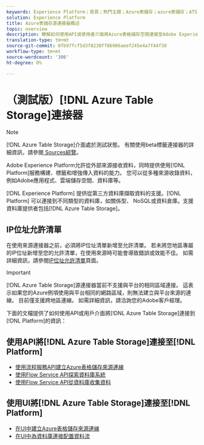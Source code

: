 ```yaml
---
keywords: Experience Platform；首頁；熱門主題；Azure表儲存；azure表儲存；ATS;ats
solution: Experience Platform
title: Azure表儲存源連接器概述
topic: overview
description: 瞭解如何使用API或使用者介面將Azure表格儲存空間連接至Adobe Experience Platform。
translation-type: tm+mt
source-git-commit: 0fb97fcf5d3f8230ff86906aeef245e4a7f44f30
workflow-type: tm+mt
source-wordcount: '306'
ht-degree: 0%

---
```



# （測試版）[!DNL Azure Table Storage]連接器

>[!NOTE]
>
>[!DNL Azure Table Storage]介面處於測試狀態。 有關使用beta標籤連接器的詳細資訊，請參閱[ Sources綜覽](../../home.md#terms-and-conditions)。

Adobe Experience Platform允許從外部來源接收資料，同時提供使用[!DNL Platform]服務構建、標籤和增強傳入資料的能力。 您可以從多種來源收錄資料，例如Adobe應用程式、雲端儲存空間、資料庫等。

[!DNL Experience Platform] 提供從第三方資料庫擷取資料的支援。[!DNL Platform] 可以連接到不同類型的資料庫，如關係型、 NoSQL或資料倉庫。支援資料庫提供者包括[!DNL Azure Table Storage]。

## IP位址允許清單

在使用來源連接器之前，必須將IP位址清單新增至允許清單。 若未將您地區專屬的IP位址新增至您的允許清單，在使用來源時可能會導致錯誤或效能不佳。 如需詳細資訊，請參閱[IP位址允許清單](../../ip-address-allow-list.md)頁面。

>[!IMPORTANT]
>
>[!DNL Azure Table Storage]源連接器當前不支援與平台的相同區域連接。 這表示如果您的Azure例項使用與平台相同的網路區域，則無法建立與平台來源的連線。 目前僅支援跨地區連線。 如需詳細資訊，請洽詢您的Adobe客戶經理。

下面的文檔提供了如何使用API或用戶介面將[!DNL Azure Table Storage]連接到[!DNL Platform]的資訊：

## 使用API將[!DNL Azure Table Storage]連接至[!DNL Platform]

- [使用流程服務API建立Azure表格儲存來源連線](../../tutorials/api/create/databases/ats.md)
- [使用Flow Service API探索資料庫系統](../../tutorials/api/explore/database-nosql.md)
- [使用Flow Service API從資料庫收集資料](../../tutorials/api/collect/database-nosql.md)

## 使用UI將[!DNL Azure Table Storage]連接至[!DNL Platform]

- [在UI中建立Azure表格儲存來源連線](../../tutorials/ui/create/databases/ats.md)
- [在UI中為資料庫連接配置資料流](../../tutorials/ui/dataflow/databases.md)